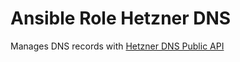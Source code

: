 # Ansible Role Hetzner DNS
Manages DNS records with [Hetzner DNS Public API](https://dns.hetzner.com/api-docs)